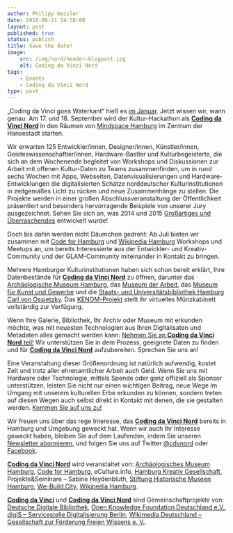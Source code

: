 ```yaml
---
author: Philipp Geisler
date: 2016-06-21 14:38:00
layout: post
published: true
status: publish
title: Save the date!
image:
    src: /img/nord/header-blogpost.jpg
    alt: Coding da Vinci Nord
tags:
    - Events
    - Coding da Vinci Nord
type: post
---
```


„Coding da Vinci goes Waterkant“ hieß es [im Januar](http://codingdavinci.de/news/2016/01/21/coding-da-vinci-goes-waterkant.html). Jetzt wissen wir, wann genau: Am 17. und 18. September wird der Kultur-Hackathon als [**Coding da Vinci Nord**](http://codingdavinci.de/nord/) in den Räumen von [Mindspace Hamburg](http://mindspace.me/hamburg/) im Zentrum der Hansestadt starten.

Wir erwarten 125 Entwickler/innen, Designer/innen, Künstler/innen, Geisteswissenschaftler/innen, Hardware-Bastler und Kulturbegeisterte, die sich an dem Wochenende begleitet von Workshops und Diskussionen zur Arbeit mit offenen Kultur-Daten zu Teams zusammenfinden, um in rund sechs Wochen mit Apps, Webseiten, Datenvisualisierungen und Hardware-Entwicklungen die digitalisierten Schätze norddeutscher Kulturinstitutionen in zeitgemäßes Licht zu rücken und neue Zusammenhänge zu stellen. Die Projekte werden in einer großen Abschlussveranstaltung der Öffentlichkeit präsentiert und besonders hervorragende Beispiele von unserer Jury ausgezeichnet. Sehen Sie sich an, was 2014 und 2015 [Großartiges und Überraschendes](https://codingdavinci.de/projekte/) entwickelt wurde!

Doch bis dahin werden nicht Däumchen gedreht: Ab Juli bieten wir zusammen mit [Code for Hamburg](http://codeforhamburg.org/) und [Wikipedia Hamburg](https://de.wikipedia.org/wiki/Wikipedia:Hamburg) Workshops und Meetups an, um bereits Interessierte aus der Entwickler- und Kreativ-Community und der GLAM-Community miteinander in Kontakt zu bringen.

Mehrere Hamburger Kulturinstitutionen haben sich schon bereit erklärt, Ihre Datenbestände für [**Coding da Vinci Nord**](http://codingdavinci.de/nord/) zu öffnen, darunter das [Archäologische Museum Hamburg](http://www.amh.de/), das [Museum der Arbeit](http://www.museum-der-arbeit.de/), das [Museum für Kunst und Gewerbe](http://www.mkg-hamburg.de/) und die [Staats- und Universitätsbibliothek Hamburg Carl von Ossietzky](https://www.sub.uni-hamburg.de). Das [KENOM-Projekt](http://www.kenom.de/) stellt ihr virtuelles Münzkabinett vollständig zur Verfügung.

Wenn Ihre Galerie, Bibliothek, Ihr Archiv oder Museum mit erkunden möchte, was mit neuesten Technologien aus Ihren Digitalisaten und Metadaten alles gemacht werden kann: [Nehmen Sie an **Coding da Vinci Nord** teil!](https://codingdavinci.de/nord/#kulturinstitution) Wir unterstützen Sie in dem Prozess, geeignete Daten zu finden und für [**Coding da Vinci Nord**](http://codingdavinci.de/nord/) aufzubereiten. Sprechen Sie uns an!

Eine Veranstaltung dieser Größenordnung ist natürlich aufwendig, kostet Zeit und trotz aller ehrenamtlicher Arbeit auch Geld. Wenn Sie uns mit Hardware oder Technologie, mittels Spende oder ganz offiziell als Sponsor unterstützen, leisten Sie nicht nur einen wichtigen Beitrag, neue Wege im Umgang mit unserem kulturellen Erbe erkunden zu können, sondern treten auf diesen Wegen auch selbst direkt in Kontakt mit denen, die sie gestalten werden. [Kommen Sie auf uns zu!](mailto:nord@codingdavinci.de)

Wir freuen uns über das rege Interesse, das [**Coding da Vinci Nord**](http://codingdavinci.de/nord/) bereits in Hamburg und Umgebung geweckt hat. Wenn wir auch Ihr Interesse geweckt haben, bleiben Sie auf dem Laufenden, indem Sie unseren [Newsletter abonnieren](http://okfn.us5.list-manage.com/subscribe?u=929f1e07936386d34833e20d1&id=8c2939830d), und folgen Sie uns auf Twitter [@cdvnord](https://twitter.com/cdvnord) oder [Facebook](https://www.facebook.com/Coding-da-Vinci-839507489404377/).

[**Coding da Vinci Nord**](http://codingdavinci.de/nord/) wird veranstaltet von: [Archäologisches Museum Hamburg](http://www.amh.de/), [Code for Hamburg](http://codeforhamburg.org/), eCulture.info, [Hamburg Kreativ Gesellschaft](http://kreativgesellschaft.org/), Projekte&Seminare – Sabine Heydenbluth, [Stiftung Historische Museen Hamburg](http://www.historische-museen-hamburg.de/), [We-Build.City](http://we-build.city/), [Wikipedia Hamburg](https://de.wikipedia.org/wiki/Wikipedia:Kontor_Hamburg).

[**Coding da Vinci**](http://codingdavinci.de/) und [**Coding da Vinci Nord**](http://codingdavinci.de/nord/) sind Gemeinschaftprojekte von: [Deutsche Digitale Bibliothek](https://www.deutsche-digitale-bibliothek.de/), [Open Knowledge Foundation Deutschland e.V.](https://okfn.de/), [digiS – Servicestelle Digitalisierung Berlin](http://www.servicestelle-digitalisierung.de/), [Wikimedia Deutschland – Gesellschaft zur Förderung Freien Wissens e. V.](https://wikimedia.de/).
